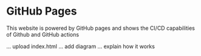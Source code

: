 # GitHub Pages 

This website is powered by GitHub pages and shows the CI/CD capabilities of Github and GitHub actions

... upload index.html
... add diagram
... explain how it works
